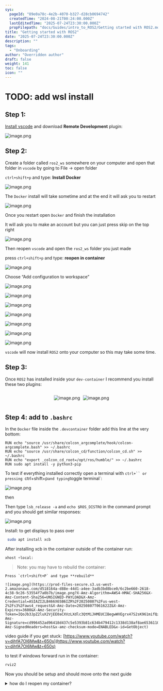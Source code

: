 ```yaml
---
sys:
  pageId: "89e0a78c-4e2b-4070-b327-d28cb0694742"
  createdTime: "2024-08-21T00:24:00.000Z"
  lastEditedTime: "2025-07-24T23:30:00.000Z"
  propFilepath: "docs/Guides/intro_to_ROS2/Getting started with ROS2.md"
title: "Getting started with ROS2"
date: "2025-07-24T23:30:00.000Z"
description: ""
tags:
  - "Onboarding"
author: "Overridden author"
draft: false
weight: 141
toc: false
icon: ""
---
```


# TODO: add wsl install

## Step 1:

[Install vscode](https://code.visualstudio.com/download) and download **Remote Development** plugin:

![image.png](https://prod-files-secure.s3.us-west-2.amazonaws.com/d518164a-d88e-44d1-a4ee-3adb3bd8bce0/efb52993-1881-4a40-b95e-6f020334f022/image.png?X-Amz-Algorithm=AWS4-HMAC-SHA256&X-Amz-Content-Sha256=UNSIGNED-PAYLOAD&X-Amz-Credential=ASIAZI2LB466TC4BG3QJ%2F20250807%2Fus-west-2%2Fs3%2Faws4_request&X-Amz-Date=20250807T061616Z&X-Amz-Expires=3600&X-Amz-Security-Token=IQoJb3JpZ2luX2VjEE0aCXVzLXdlc3QtMiJGMEQCIAYvO0yyivaS6TauhSXL0EFEExoVW1cE6VDapK1%2F5zd6AiAUwU7CGrunmRbkqdQRI6ar%2FnVkOC6aZIoH5BUfgCnvaCqIBAiG%2F%2F%2F%2F%2F%2F%2F%2F%2F%2F8BEAAaDDYzNzQyMzE4MzgwNSIMT4UTZlpavpkuMVN8KtwDux3%2FqA6q4Qx1MjmBWONfLF%2FFCuK7j3p9iUVI0Un15voXbW23iu2zFNE0JtaLXokpBCLYpdEcj8jqtR1fqjzB%2FsFF07C5hNDxaBEtIZ7DMwZ%2F%2BLm24mmL23a63o1qtoV7LeF1MS%2BBjHAjfBSQmbi0MJph7uqYuaAjLOECEaTj0xnkS2q9jUoyZE3sRIaA6j8pKrwnLT0sJfyFk6BSgCELBbjDjVeW%2BxHjk2Wz86S%2FXpcWNBEDbXBpnKUB2Styokfv%2BcLUUKxEsCqjBGQAY9dOfe6xag0ILuY2GOVSmk%2BmrU%2BNJi1cUKSoYUC0qS5uKIFfukcYs9Jj89yi5x1zlymh4yDKXGO8LfEePoLuXTV69fIrptQ1q3NrWVXeumy99EqAtYteL8J7KyWsdAWp7cKUlwlmfoyrPMQOUu3SttOQs5zRzOCcM6Jd%2FsCeYNFeNcija%2FqKp0EGksodEVyM8YoWN0944Ubjk0vMscl2P3BhiGqNmep1O6f8kn304tiRPFq46rGEBVVvTJLCdC9PUvjSM6tQoXMm%2F16zkaZv69pcyqrpzEBdt0glaVNr%2Bib3%2B10YGHUqKUAqsROLeqNdAShufNOvfOknVcL%2BtCssZXTdlB9kjX2FM5IrPwD6b%2FAw7ezQxAY6pgHxOBbrg0MQhsvuMeuQ3L7jHzFxSi3Lp%2BdI4IPXPYbzdVA2uUPGyeGxwf6p%2FVptDcdxeHphyvWXQN2SjSO8fVaOHwdALAp970l1WyvMHROpNOV5%2BpG6m553wi6tQUY%2B57N7nVFpN%2F4XAmI2jgKhwH902AxL1omSvZERDYbu2kn025DavJFdmU15wE4XmEh3kPjEzqFuhexkHjMrOM7l42ljlRofyjW%2B&X-Amz-Signature=59d4a37f704ad72b3ce6c8c2bb3c360b01043f3134e063ddc23ba605242cfc06&X-Amz-SignedHeaders=host&x-amz-checksum-mode=ENABLED&x-id=GetObject)

## Step 2:

Create a folder called `ros2_ws` somewhere on your computer and open that folder in `vscode` by going to File → open folder 

`ctrl+shift+p` and type: **Install Docker**

![image.png](https://prod-files-secure.s3.us-west-2.amazonaws.com/d518164a-d88e-44d1-a4ee-3adb3bd8bce0/2269dc0e-1cd5-47ff-bceb-c04ad9b2eab0/image.png?X-Amz-Algorithm=AWS4-HMAC-SHA256&X-Amz-Content-Sha256=UNSIGNED-PAYLOAD&X-Amz-Credential=ASIAZI2LB466TC4BG3QJ%2F20250807%2Fus-west-2%2Fs3%2Faws4_request&X-Amz-Date=20250807T061616Z&X-Amz-Expires=3600&X-Amz-Security-Token=IQoJb3JpZ2luX2VjEE0aCXVzLXdlc3QtMiJGMEQCIAYvO0yyivaS6TauhSXL0EFEExoVW1cE6VDapK1%2F5zd6AiAUwU7CGrunmRbkqdQRI6ar%2FnVkOC6aZIoH5BUfgCnvaCqIBAiG%2F%2F%2F%2F%2F%2F%2F%2F%2F%2F8BEAAaDDYzNzQyMzE4MzgwNSIMT4UTZlpavpkuMVN8KtwDux3%2FqA6q4Qx1MjmBWONfLF%2FFCuK7j3p9iUVI0Un15voXbW23iu2zFNE0JtaLXokpBCLYpdEcj8jqtR1fqjzB%2FsFF07C5hNDxaBEtIZ7DMwZ%2F%2BLm24mmL23a63o1qtoV7LeF1MS%2BBjHAjfBSQmbi0MJph7uqYuaAjLOECEaTj0xnkS2q9jUoyZE3sRIaA6j8pKrwnLT0sJfyFk6BSgCELBbjDjVeW%2BxHjk2Wz86S%2FXpcWNBEDbXBpnKUB2Styokfv%2BcLUUKxEsCqjBGQAY9dOfe6xag0ILuY2GOVSmk%2BmrU%2BNJi1cUKSoYUC0qS5uKIFfukcYs9Jj89yi5x1zlymh4yDKXGO8LfEePoLuXTV69fIrptQ1q3NrWVXeumy99EqAtYteL8J7KyWsdAWp7cKUlwlmfoyrPMQOUu3SttOQs5zRzOCcM6Jd%2FsCeYNFeNcija%2FqKp0EGksodEVyM8YoWN0944Ubjk0vMscl2P3BhiGqNmep1O6f8kn304tiRPFq46rGEBVVvTJLCdC9PUvjSM6tQoXMm%2F16zkaZv69pcyqrpzEBdt0glaVNr%2Bib3%2B10YGHUqKUAqsROLeqNdAShufNOvfOknVcL%2BtCssZXTdlB9kjX2FM5IrPwD6b%2FAw7ezQxAY6pgHxOBbrg0MQhsvuMeuQ3L7jHzFxSi3Lp%2BdI4IPXPYbzdVA2uUPGyeGxwf6p%2FVptDcdxeHphyvWXQN2SjSO8fVaOHwdALAp970l1WyvMHROpNOV5%2BpG6m553wi6tQUY%2B57N7nVFpN%2F4XAmI2jgKhwH902AxL1omSvZERDYbu2kn025DavJFdmU15wE4XmEh3kPjEzqFuhexkHjMrOM7l42ljlRofyjW%2B&X-Amz-Signature=62a4c905bd00b5cf5c4b69eb4565b41427231188825c7637dc372a88e07e9f42&X-Amz-SignedHeaders=host&x-amz-checksum-mode=ENABLED&x-id=GetObject)

The `Docker` install will take sometime and at the end it will ask you to restart

![image.png](https://prod-files-secure.s3.us-west-2.amazonaws.com/d518164a-d88e-44d1-a4ee-3adb3bd8bce0/ed233f78-be33-4b1f-b89c-9c346c0e961e/image.png?X-Amz-Algorithm=AWS4-HMAC-SHA256&X-Amz-Content-Sha256=UNSIGNED-PAYLOAD&X-Amz-Credential=ASIAZI2LB466TC4BG3QJ%2F20250807%2Fus-west-2%2Fs3%2Faws4_request&X-Amz-Date=20250807T061616Z&X-Amz-Expires=3600&X-Amz-Security-Token=IQoJb3JpZ2luX2VjEE0aCXVzLXdlc3QtMiJGMEQCIAYvO0yyivaS6TauhSXL0EFEExoVW1cE6VDapK1%2F5zd6AiAUwU7CGrunmRbkqdQRI6ar%2FnVkOC6aZIoH5BUfgCnvaCqIBAiG%2F%2F%2F%2F%2F%2F%2F%2F%2F%2F8BEAAaDDYzNzQyMzE4MzgwNSIMT4UTZlpavpkuMVN8KtwDux3%2FqA6q4Qx1MjmBWONfLF%2FFCuK7j3p9iUVI0Un15voXbW23iu2zFNE0JtaLXokpBCLYpdEcj8jqtR1fqjzB%2FsFF07C5hNDxaBEtIZ7DMwZ%2F%2BLm24mmL23a63o1qtoV7LeF1MS%2BBjHAjfBSQmbi0MJph7uqYuaAjLOECEaTj0xnkS2q9jUoyZE3sRIaA6j8pKrwnLT0sJfyFk6BSgCELBbjDjVeW%2BxHjk2Wz86S%2FXpcWNBEDbXBpnKUB2Styokfv%2BcLUUKxEsCqjBGQAY9dOfe6xag0ILuY2GOVSmk%2BmrU%2BNJi1cUKSoYUC0qS5uKIFfukcYs9Jj89yi5x1zlymh4yDKXGO8LfEePoLuXTV69fIrptQ1q3NrWVXeumy99EqAtYteL8J7KyWsdAWp7cKUlwlmfoyrPMQOUu3SttOQs5zRzOCcM6Jd%2FsCeYNFeNcija%2FqKp0EGksodEVyM8YoWN0944Ubjk0vMscl2P3BhiGqNmep1O6f8kn304tiRPFq46rGEBVVvTJLCdC9PUvjSM6tQoXMm%2F16zkaZv69pcyqrpzEBdt0glaVNr%2Bib3%2B10YGHUqKUAqsROLeqNdAShufNOvfOknVcL%2BtCssZXTdlB9kjX2FM5IrPwD6b%2FAw7ezQxAY6pgHxOBbrg0MQhsvuMeuQ3L7jHzFxSi3Lp%2BdI4IPXPYbzdVA2uUPGyeGxwf6p%2FVptDcdxeHphyvWXQN2SjSO8fVaOHwdALAp970l1WyvMHROpNOV5%2BpG6m553wi6tQUY%2B57N7nVFpN%2F4XAmI2jgKhwH902AxL1omSvZERDYbu2kn025DavJFdmU15wE4XmEh3kPjEzqFuhexkHjMrOM7l42ljlRofyjW%2B&X-Amz-Signature=7598445ba7471fc68746f3177d210815e47db0b7ee0257189ba4ca137dbe792e&X-Amz-SignedHeaders=host&x-amz-checksum-mode=ENABLED&x-id=GetObject)

Once you restart open `Docker` and finish the installation

It will ask you to make an account but you can just press skip on the top right

![image.png](https://prod-files-secure.s3.us-west-2.amazonaws.com/d518164a-d88e-44d1-a4ee-3adb3bd8bce0/21010ad9-1659-4fd9-9f59-9932a09b2a3d/image.png?X-Amz-Algorithm=AWS4-HMAC-SHA256&X-Amz-Content-Sha256=UNSIGNED-PAYLOAD&X-Amz-Credential=ASIAZI2LB466TC4BG3QJ%2F20250807%2Fus-west-2%2Fs3%2Faws4_request&X-Amz-Date=20250807T061616Z&X-Amz-Expires=3600&X-Amz-Security-Token=IQoJb3JpZ2luX2VjEE0aCXVzLXdlc3QtMiJGMEQCIAYvO0yyivaS6TauhSXL0EFEExoVW1cE6VDapK1%2F5zd6AiAUwU7CGrunmRbkqdQRI6ar%2FnVkOC6aZIoH5BUfgCnvaCqIBAiG%2F%2F%2F%2F%2F%2F%2F%2F%2F%2F8BEAAaDDYzNzQyMzE4MzgwNSIMT4UTZlpavpkuMVN8KtwDux3%2FqA6q4Qx1MjmBWONfLF%2FFCuK7j3p9iUVI0Un15voXbW23iu2zFNE0JtaLXokpBCLYpdEcj8jqtR1fqjzB%2FsFF07C5hNDxaBEtIZ7DMwZ%2F%2BLm24mmL23a63o1qtoV7LeF1MS%2BBjHAjfBSQmbi0MJph7uqYuaAjLOECEaTj0xnkS2q9jUoyZE3sRIaA6j8pKrwnLT0sJfyFk6BSgCELBbjDjVeW%2BxHjk2Wz86S%2FXpcWNBEDbXBpnKUB2Styokfv%2BcLUUKxEsCqjBGQAY9dOfe6xag0ILuY2GOVSmk%2BmrU%2BNJi1cUKSoYUC0qS5uKIFfukcYs9Jj89yi5x1zlymh4yDKXGO8LfEePoLuXTV69fIrptQ1q3NrWVXeumy99EqAtYteL8J7KyWsdAWp7cKUlwlmfoyrPMQOUu3SttOQs5zRzOCcM6Jd%2FsCeYNFeNcija%2FqKp0EGksodEVyM8YoWN0944Ubjk0vMscl2P3BhiGqNmep1O6f8kn304tiRPFq46rGEBVVvTJLCdC9PUvjSM6tQoXMm%2F16zkaZv69pcyqrpzEBdt0glaVNr%2Bib3%2B10YGHUqKUAqsROLeqNdAShufNOvfOknVcL%2BtCssZXTdlB9kjX2FM5IrPwD6b%2FAw7ezQxAY6pgHxOBbrg0MQhsvuMeuQ3L7jHzFxSi3Lp%2BdI4IPXPYbzdVA2uUPGyeGxwf6p%2FVptDcdxeHphyvWXQN2SjSO8fVaOHwdALAp970l1WyvMHROpNOV5%2BpG6m553wi6tQUY%2B57N7nVFpN%2F4XAmI2jgKhwH902AxL1omSvZERDYbu2kn025DavJFdmU15wE4XmEh3kPjEzqFuhexkHjMrOM7l42ljlRofyjW%2B&X-Amz-Signature=e82c92c0c9936c01bc5d1960c859c1256fc2ae9a62e39ce7964924b9701809b2&X-Amz-SignedHeaders=host&x-amz-checksum-mode=ENABLED&x-id=GetObject)

Then reopen `vscode` and open the `ros2_ws` folder you just made

press `ctrl+shift+p` and type: **reopen in container**

![image.png](https://prod-files-secure.s3.us-west-2.amazonaws.com/d518164a-d88e-44d1-a4ee-3adb3bd8bce0/4e93b8c2-41ad-488c-8095-c74205196118/image.png?X-Amz-Algorithm=AWS4-HMAC-SHA256&X-Amz-Content-Sha256=UNSIGNED-PAYLOAD&X-Amz-Credential=ASIAZI2LB466TC4BG3QJ%2F20250807%2Fus-west-2%2Fs3%2Faws4_request&X-Amz-Date=20250807T061616Z&X-Amz-Expires=3600&X-Amz-Security-Token=IQoJb3JpZ2luX2VjEE0aCXVzLXdlc3QtMiJGMEQCIAYvO0yyivaS6TauhSXL0EFEExoVW1cE6VDapK1%2F5zd6AiAUwU7CGrunmRbkqdQRI6ar%2FnVkOC6aZIoH5BUfgCnvaCqIBAiG%2F%2F%2F%2F%2F%2F%2F%2F%2F%2F8BEAAaDDYzNzQyMzE4MzgwNSIMT4UTZlpavpkuMVN8KtwDux3%2FqA6q4Qx1MjmBWONfLF%2FFCuK7j3p9iUVI0Un15voXbW23iu2zFNE0JtaLXokpBCLYpdEcj8jqtR1fqjzB%2FsFF07C5hNDxaBEtIZ7DMwZ%2F%2BLm24mmL23a63o1qtoV7LeF1MS%2BBjHAjfBSQmbi0MJph7uqYuaAjLOECEaTj0xnkS2q9jUoyZE3sRIaA6j8pKrwnLT0sJfyFk6BSgCELBbjDjVeW%2BxHjk2Wz86S%2FXpcWNBEDbXBpnKUB2Styokfv%2BcLUUKxEsCqjBGQAY9dOfe6xag0ILuY2GOVSmk%2BmrU%2BNJi1cUKSoYUC0qS5uKIFfukcYs9Jj89yi5x1zlymh4yDKXGO8LfEePoLuXTV69fIrptQ1q3NrWVXeumy99EqAtYteL8J7KyWsdAWp7cKUlwlmfoyrPMQOUu3SttOQs5zRzOCcM6Jd%2FsCeYNFeNcija%2FqKp0EGksodEVyM8YoWN0944Ubjk0vMscl2P3BhiGqNmep1O6f8kn304tiRPFq46rGEBVVvTJLCdC9PUvjSM6tQoXMm%2F16zkaZv69pcyqrpzEBdt0glaVNr%2Bib3%2B10YGHUqKUAqsROLeqNdAShufNOvfOknVcL%2BtCssZXTdlB9kjX2FM5IrPwD6b%2FAw7ezQxAY6pgHxOBbrg0MQhsvuMeuQ3L7jHzFxSi3Lp%2BdI4IPXPYbzdVA2uUPGyeGxwf6p%2FVptDcdxeHphyvWXQN2SjSO8fVaOHwdALAp970l1WyvMHROpNOV5%2BpG6m553wi6tQUY%2B57N7nVFpN%2F4XAmI2jgKhwH902AxL1omSvZERDYbu2kn025DavJFdmU15wE4XmEh3kPjEzqFuhexkHjMrOM7l42ljlRofyjW%2B&X-Amz-Signature=9f694d331703a42c35bfc1a3f93891d1fe0c5dccfd2c9164f434b8a2b13539ee&X-Amz-SignedHeaders=host&x-amz-checksum-mode=ENABLED&x-id=GetObject)

Choose “Add configuration to workspace”

![image.png](https://prod-files-secure.s3.us-west-2.amazonaws.com/d518164a-d88e-44d1-a4ee-3adb3bd8bce0/9560b282-5060-4989-ba37-97e7b2c22476/image.png?X-Amz-Algorithm=AWS4-HMAC-SHA256&X-Amz-Content-Sha256=UNSIGNED-PAYLOAD&X-Amz-Credential=ASIAZI2LB466TC4BG3QJ%2F20250807%2Fus-west-2%2Fs3%2Faws4_request&X-Amz-Date=20250807T061616Z&X-Amz-Expires=3600&X-Amz-Security-Token=IQoJb3JpZ2luX2VjEE0aCXVzLXdlc3QtMiJGMEQCIAYvO0yyivaS6TauhSXL0EFEExoVW1cE6VDapK1%2F5zd6AiAUwU7CGrunmRbkqdQRI6ar%2FnVkOC6aZIoH5BUfgCnvaCqIBAiG%2F%2F%2F%2F%2F%2F%2F%2F%2F%2F8BEAAaDDYzNzQyMzE4MzgwNSIMT4UTZlpavpkuMVN8KtwDux3%2FqA6q4Qx1MjmBWONfLF%2FFCuK7j3p9iUVI0Un15voXbW23iu2zFNE0JtaLXokpBCLYpdEcj8jqtR1fqjzB%2FsFF07C5hNDxaBEtIZ7DMwZ%2F%2BLm24mmL23a63o1qtoV7LeF1MS%2BBjHAjfBSQmbi0MJph7uqYuaAjLOECEaTj0xnkS2q9jUoyZE3sRIaA6j8pKrwnLT0sJfyFk6BSgCELBbjDjVeW%2BxHjk2Wz86S%2FXpcWNBEDbXBpnKUB2Styokfv%2BcLUUKxEsCqjBGQAY9dOfe6xag0ILuY2GOVSmk%2BmrU%2BNJi1cUKSoYUC0qS5uKIFfukcYs9Jj89yi5x1zlymh4yDKXGO8LfEePoLuXTV69fIrptQ1q3NrWVXeumy99EqAtYteL8J7KyWsdAWp7cKUlwlmfoyrPMQOUu3SttOQs5zRzOCcM6Jd%2FsCeYNFeNcija%2FqKp0EGksodEVyM8YoWN0944Ubjk0vMscl2P3BhiGqNmep1O6f8kn304tiRPFq46rGEBVVvTJLCdC9PUvjSM6tQoXMm%2F16zkaZv69pcyqrpzEBdt0glaVNr%2Bib3%2B10YGHUqKUAqsROLeqNdAShufNOvfOknVcL%2BtCssZXTdlB9kjX2FM5IrPwD6b%2FAw7ezQxAY6pgHxOBbrg0MQhsvuMeuQ3L7jHzFxSi3Lp%2BdI4IPXPYbzdVA2uUPGyeGxwf6p%2FVptDcdxeHphyvWXQN2SjSO8fVaOHwdALAp970l1WyvMHROpNOV5%2BpG6m553wi6tQUY%2B57N7nVFpN%2F4XAmI2jgKhwH902AxL1omSvZERDYbu2kn025DavJFdmU15wE4XmEh3kPjEzqFuhexkHjMrOM7l42ljlRofyjW%2B&X-Amz-Signature=00756e71d40b62b2bd5ee57ff6787407acc5e348450bf9cf697e2e581572e361&X-Amz-SignedHeaders=host&x-amz-checksum-mode=ENABLED&x-id=GetObject)

![image.png](https://prod-files-secure.s3.us-west-2.amazonaws.com/d518164a-d88e-44d1-a4ee-3adb3bd8bce0/2ee63f81-886b-48e8-a553-dc6e5eac99e4/image.png?X-Amz-Algorithm=AWS4-HMAC-SHA256&X-Amz-Content-Sha256=UNSIGNED-PAYLOAD&X-Amz-Credential=ASIAZI2LB466TC4BG3QJ%2F20250807%2Fus-west-2%2Fs3%2Faws4_request&X-Amz-Date=20250807T061616Z&X-Amz-Expires=3600&X-Amz-Security-Token=IQoJb3JpZ2luX2VjEE0aCXVzLXdlc3QtMiJGMEQCIAYvO0yyivaS6TauhSXL0EFEExoVW1cE6VDapK1%2F5zd6AiAUwU7CGrunmRbkqdQRI6ar%2FnVkOC6aZIoH5BUfgCnvaCqIBAiG%2F%2F%2F%2F%2F%2F%2F%2F%2F%2F8BEAAaDDYzNzQyMzE4MzgwNSIMT4UTZlpavpkuMVN8KtwDux3%2FqA6q4Qx1MjmBWONfLF%2FFCuK7j3p9iUVI0Un15voXbW23iu2zFNE0JtaLXokpBCLYpdEcj8jqtR1fqjzB%2FsFF07C5hNDxaBEtIZ7DMwZ%2F%2BLm24mmL23a63o1qtoV7LeF1MS%2BBjHAjfBSQmbi0MJph7uqYuaAjLOECEaTj0xnkS2q9jUoyZE3sRIaA6j8pKrwnLT0sJfyFk6BSgCELBbjDjVeW%2BxHjk2Wz86S%2FXpcWNBEDbXBpnKUB2Styokfv%2BcLUUKxEsCqjBGQAY9dOfe6xag0ILuY2GOVSmk%2BmrU%2BNJi1cUKSoYUC0qS5uKIFfukcYs9Jj89yi5x1zlymh4yDKXGO8LfEePoLuXTV69fIrptQ1q3NrWVXeumy99EqAtYteL8J7KyWsdAWp7cKUlwlmfoyrPMQOUu3SttOQs5zRzOCcM6Jd%2FsCeYNFeNcija%2FqKp0EGksodEVyM8YoWN0944Ubjk0vMscl2P3BhiGqNmep1O6f8kn304tiRPFq46rGEBVVvTJLCdC9PUvjSM6tQoXMm%2F16zkaZv69pcyqrpzEBdt0glaVNr%2Bib3%2B10YGHUqKUAqsROLeqNdAShufNOvfOknVcL%2BtCssZXTdlB9kjX2FM5IrPwD6b%2FAw7ezQxAY6pgHxOBbrg0MQhsvuMeuQ3L7jHzFxSi3Lp%2BdI4IPXPYbzdVA2uUPGyeGxwf6p%2FVptDcdxeHphyvWXQN2SjSO8fVaOHwdALAp970l1WyvMHROpNOV5%2BpG6m553wi6tQUY%2B57N7nVFpN%2F4XAmI2jgKhwH902AxL1omSvZERDYbu2kn025DavJFdmU15wE4XmEh3kPjEzqFuhexkHjMrOM7l42ljlRofyjW%2B&X-Amz-Signature=ca592a9e2bd00b2642afeca297a94c80a3948ba521f19a7e079224b75c70f275&X-Amz-SignedHeaders=host&x-amz-checksum-mode=ENABLED&x-id=GetObject)

![image.png](https://prod-files-secure.s3.us-west-2.amazonaws.com/d518164a-d88e-44d1-a4ee-3adb3bd8bce0/e0fd626c-c8b6-4b2c-95d1-fa4c26514504/image.png?X-Amz-Algorithm=AWS4-HMAC-SHA256&X-Amz-Content-Sha256=UNSIGNED-PAYLOAD&X-Amz-Credential=ASIAZI2LB466TC4BG3QJ%2F20250807%2Fus-west-2%2Fs3%2Faws4_request&X-Amz-Date=20250807T061616Z&X-Amz-Expires=3600&X-Amz-Security-Token=IQoJb3JpZ2luX2VjEE0aCXVzLXdlc3QtMiJGMEQCIAYvO0yyivaS6TauhSXL0EFEExoVW1cE6VDapK1%2F5zd6AiAUwU7CGrunmRbkqdQRI6ar%2FnVkOC6aZIoH5BUfgCnvaCqIBAiG%2F%2F%2F%2F%2F%2F%2F%2F%2F%2F8BEAAaDDYzNzQyMzE4MzgwNSIMT4UTZlpavpkuMVN8KtwDux3%2FqA6q4Qx1MjmBWONfLF%2FFCuK7j3p9iUVI0Un15voXbW23iu2zFNE0JtaLXokpBCLYpdEcj8jqtR1fqjzB%2FsFF07C5hNDxaBEtIZ7DMwZ%2F%2BLm24mmL23a63o1qtoV7LeF1MS%2BBjHAjfBSQmbi0MJph7uqYuaAjLOECEaTj0xnkS2q9jUoyZE3sRIaA6j8pKrwnLT0sJfyFk6BSgCELBbjDjVeW%2BxHjk2Wz86S%2FXpcWNBEDbXBpnKUB2Styokfv%2BcLUUKxEsCqjBGQAY9dOfe6xag0ILuY2GOVSmk%2BmrU%2BNJi1cUKSoYUC0qS5uKIFfukcYs9Jj89yi5x1zlymh4yDKXGO8LfEePoLuXTV69fIrptQ1q3NrWVXeumy99EqAtYteL8J7KyWsdAWp7cKUlwlmfoyrPMQOUu3SttOQs5zRzOCcM6Jd%2FsCeYNFeNcija%2FqKp0EGksodEVyM8YoWN0944Ubjk0vMscl2P3BhiGqNmep1O6f8kn304tiRPFq46rGEBVVvTJLCdC9PUvjSM6tQoXMm%2F16zkaZv69pcyqrpzEBdt0glaVNr%2Bib3%2B10YGHUqKUAqsROLeqNdAShufNOvfOknVcL%2BtCssZXTdlB9kjX2FM5IrPwD6b%2FAw7ezQxAY6pgHxOBbrg0MQhsvuMeuQ3L7jHzFxSi3Lp%2BdI4IPXPYbzdVA2uUPGyeGxwf6p%2FVptDcdxeHphyvWXQN2SjSO8fVaOHwdALAp970l1WyvMHROpNOV5%2BpG6m553wi6tQUY%2B57N7nVFpN%2F4XAmI2jgKhwH902AxL1omSvZERDYbu2kn025DavJFdmU15wE4XmEh3kPjEzqFuhexkHjMrOM7l42ljlRofyjW%2B&X-Amz-Signature=92dc1077ef387b3316ea8095b5ef5c975ea7e01342b5fbb818cb5396043890f0&X-Amz-SignedHeaders=host&x-amz-checksum-mode=ENABLED&x-id=GetObject)

![image.png](https://prod-files-secure.s3.us-west-2.amazonaws.com/d518164a-d88e-44d1-a4ee-3adb3bd8bce0/a2e13f50-d2ab-4719-a4c2-7ced634bfc9d/image.png?X-Amz-Algorithm=AWS4-HMAC-SHA256&X-Amz-Content-Sha256=UNSIGNED-PAYLOAD&X-Amz-Credential=ASIAZI2LB466TC4BG3QJ%2F20250807%2Fus-west-2%2Fs3%2Faws4_request&X-Amz-Date=20250807T061616Z&X-Amz-Expires=3600&X-Amz-Security-Token=IQoJb3JpZ2luX2VjEE0aCXVzLXdlc3QtMiJGMEQCIAYvO0yyivaS6TauhSXL0EFEExoVW1cE6VDapK1%2F5zd6AiAUwU7CGrunmRbkqdQRI6ar%2FnVkOC6aZIoH5BUfgCnvaCqIBAiG%2F%2F%2F%2F%2F%2F%2F%2F%2F%2F8BEAAaDDYzNzQyMzE4MzgwNSIMT4UTZlpavpkuMVN8KtwDux3%2FqA6q4Qx1MjmBWONfLF%2FFCuK7j3p9iUVI0Un15voXbW23iu2zFNE0JtaLXokpBCLYpdEcj8jqtR1fqjzB%2FsFF07C5hNDxaBEtIZ7DMwZ%2F%2BLm24mmL23a63o1qtoV7LeF1MS%2BBjHAjfBSQmbi0MJph7uqYuaAjLOECEaTj0xnkS2q9jUoyZE3sRIaA6j8pKrwnLT0sJfyFk6BSgCELBbjDjVeW%2BxHjk2Wz86S%2FXpcWNBEDbXBpnKUB2Styokfv%2BcLUUKxEsCqjBGQAY9dOfe6xag0ILuY2GOVSmk%2BmrU%2BNJi1cUKSoYUC0qS5uKIFfukcYs9Jj89yi5x1zlymh4yDKXGO8LfEePoLuXTV69fIrptQ1q3NrWVXeumy99EqAtYteL8J7KyWsdAWp7cKUlwlmfoyrPMQOUu3SttOQs5zRzOCcM6Jd%2FsCeYNFeNcija%2FqKp0EGksodEVyM8YoWN0944Ubjk0vMscl2P3BhiGqNmep1O6f8kn304tiRPFq46rGEBVVvTJLCdC9PUvjSM6tQoXMm%2F16zkaZv69pcyqrpzEBdt0glaVNr%2Bib3%2B10YGHUqKUAqsROLeqNdAShufNOvfOknVcL%2BtCssZXTdlB9kjX2FM5IrPwD6b%2FAw7ezQxAY6pgHxOBbrg0MQhsvuMeuQ3L7jHzFxSi3Lp%2BdI4IPXPYbzdVA2uUPGyeGxwf6p%2FVptDcdxeHphyvWXQN2SjSO8fVaOHwdALAp970l1WyvMHROpNOV5%2BpG6m553wi6tQUY%2B57N7nVFpN%2F4XAmI2jgKhwH902AxL1omSvZERDYbu2kn025DavJFdmU15wE4XmEh3kPjEzqFuhexkHjMrOM7l42ljlRofyjW%2B&X-Amz-Signature=54240440bcd0125b0a76239be6fb8da03cc4a7a49d5a2919c10839ebd1effc3d&X-Amz-SignedHeaders=host&x-amz-checksum-mode=ENABLED&x-id=GetObject)

![image.png](https://prod-files-secure.s3.us-west-2.amazonaws.com/d518164a-d88e-44d1-a4ee-3adb3bd8bce0/6cc478ad-aaba-4bf7-9fcc-403277ab896c/image.png?X-Amz-Algorithm=AWS4-HMAC-SHA256&X-Amz-Content-Sha256=UNSIGNED-PAYLOAD&X-Amz-Credential=ASIAZI2LB466TC4BG3QJ%2F20250807%2Fus-west-2%2Fs3%2Faws4_request&X-Amz-Date=20250807T061616Z&X-Amz-Expires=3600&X-Amz-Security-Token=IQoJb3JpZ2luX2VjEE0aCXVzLXdlc3QtMiJGMEQCIAYvO0yyivaS6TauhSXL0EFEExoVW1cE6VDapK1%2F5zd6AiAUwU7CGrunmRbkqdQRI6ar%2FnVkOC6aZIoH5BUfgCnvaCqIBAiG%2F%2F%2F%2F%2F%2F%2F%2F%2F%2F8BEAAaDDYzNzQyMzE4MzgwNSIMT4UTZlpavpkuMVN8KtwDux3%2FqA6q4Qx1MjmBWONfLF%2FFCuK7j3p9iUVI0Un15voXbW23iu2zFNE0JtaLXokpBCLYpdEcj8jqtR1fqjzB%2FsFF07C5hNDxaBEtIZ7DMwZ%2F%2BLm24mmL23a63o1qtoV7LeF1MS%2BBjHAjfBSQmbi0MJph7uqYuaAjLOECEaTj0xnkS2q9jUoyZE3sRIaA6j8pKrwnLT0sJfyFk6BSgCELBbjDjVeW%2BxHjk2Wz86S%2FXpcWNBEDbXBpnKUB2Styokfv%2BcLUUKxEsCqjBGQAY9dOfe6xag0ILuY2GOVSmk%2BmrU%2BNJi1cUKSoYUC0qS5uKIFfukcYs9Jj89yi5x1zlymh4yDKXGO8LfEePoLuXTV69fIrptQ1q3NrWVXeumy99EqAtYteL8J7KyWsdAWp7cKUlwlmfoyrPMQOUu3SttOQs5zRzOCcM6Jd%2FsCeYNFeNcija%2FqKp0EGksodEVyM8YoWN0944Ubjk0vMscl2P3BhiGqNmep1O6f8kn304tiRPFq46rGEBVVvTJLCdC9PUvjSM6tQoXMm%2F16zkaZv69pcyqrpzEBdt0glaVNr%2Bib3%2B10YGHUqKUAqsROLeqNdAShufNOvfOknVcL%2BtCssZXTdlB9kjX2FM5IrPwD6b%2FAw7ezQxAY6pgHxOBbrg0MQhsvuMeuQ3L7jHzFxSi3Lp%2BdI4IPXPYbzdVA2uUPGyeGxwf6p%2FVptDcdxeHphyvWXQN2SjSO8fVaOHwdALAp970l1WyvMHROpNOV5%2BpG6m553wi6tQUY%2B57N7nVFpN%2F4XAmI2jgKhwH902AxL1omSvZERDYbu2kn025DavJFdmU15wE4XmEh3kPjEzqFuhexkHjMrOM7l42ljlRofyjW%2B&X-Amz-Signature=a906f2cbdff4f7ee908a45c6b5a281f16e907b606d9e534f6d1522d216e17b31&X-Amz-SignedHeaders=host&x-amz-checksum-mode=ENABLED&x-id=GetObject)

![image.png](https://prod-files-secure.s3.us-west-2.amazonaws.com/d518164a-d88e-44d1-a4ee-3adb3bd8bce0/53255b28-f75e-430f-b9e3-c0ac8577e42b/image.png?X-Amz-Algorithm=AWS4-HMAC-SHA256&X-Amz-Content-Sha256=UNSIGNED-PAYLOAD&X-Amz-Credential=ASIAZI2LB466TC4BG3QJ%2F20250807%2Fus-west-2%2Fs3%2Faws4_request&X-Amz-Date=20250807T061616Z&X-Amz-Expires=3600&X-Amz-Security-Token=IQoJb3JpZ2luX2VjEE0aCXVzLXdlc3QtMiJGMEQCIAYvO0yyivaS6TauhSXL0EFEExoVW1cE6VDapK1%2F5zd6AiAUwU7CGrunmRbkqdQRI6ar%2FnVkOC6aZIoH5BUfgCnvaCqIBAiG%2F%2F%2F%2F%2F%2F%2F%2F%2F%2F8BEAAaDDYzNzQyMzE4MzgwNSIMT4UTZlpavpkuMVN8KtwDux3%2FqA6q4Qx1MjmBWONfLF%2FFCuK7j3p9iUVI0Un15voXbW23iu2zFNE0JtaLXokpBCLYpdEcj8jqtR1fqjzB%2FsFF07C5hNDxaBEtIZ7DMwZ%2F%2BLm24mmL23a63o1qtoV7LeF1MS%2BBjHAjfBSQmbi0MJph7uqYuaAjLOECEaTj0xnkS2q9jUoyZE3sRIaA6j8pKrwnLT0sJfyFk6BSgCELBbjDjVeW%2BxHjk2Wz86S%2FXpcWNBEDbXBpnKUB2Styokfv%2BcLUUKxEsCqjBGQAY9dOfe6xag0ILuY2GOVSmk%2BmrU%2BNJi1cUKSoYUC0qS5uKIFfukcYs9Jj89yi5x1zlymh4yDKXGO8LfEePoLuXTV69fIrptQ1q3NrWVXeumy99EqAtYteL8J7KyWsdAWp7cKUlwlmfoyrPMQOUu3SttOQs5zRzOCcM6Jd%2FsCeYNFeNcija%2FqKp0EGksodEVyM8YoWN0944Ubjk0vMscl2P3BhiGqNmep1O6f8kn304tiRPFq46rGEBVVvTJLCdC9PUvjSM6tQoXMm%2F16zkaZv69pcyqrpzEBdt0glaVNr%2Bib3%2B10YGHUqKUAqsROLeqNdAShufNOvfOknVcL%2BtCssZXTdlB9kjX2FM5IrPwD6b%2FAw7ezQxAY6pgHxOBbrg0MQhsvuMeuQ3L7jHzFxSi3Lp%2BdI4IPXPYbzdVA2uUPGyeGxwf6p%2FVptDcdxeHphyvWXQN2SjSO8fVaOHwdALAp970l1WyvMHROpNOV5%2BpG6m553wi6tQUY%2B57N7nVFpN%2F4XAmI2jgKhwH902AxL1omSvZERDYbu2kn025DavJFdmU15wE4XmEh3kPjEzqFuhexkHjMrOM7l42ljlRofyjW%2B&X-Amz-Signature=c750b53e0af506fbf05b34964ce9711ce73e140b0fcf8f43f2dc60350cd08d6b&X-Amz-SignedHeaders=host&x-amz-checksum-mode=ENABLED&x-id=GetObject)

![image.png](https://prod-files-secure.s3.us-west-2.amazonaws.com/d518164a-d88e-44d1-a4ee-3adb3bd8bce0/7c562767-5af9-4ffb-97d1-327bcdf4ee00/image.png?X-Amz-Algorithm=AWS4-HMAC-SHA256&X-Amz-Content-Sha256=UNSIGNED-PAYLOAD&X-Amz-Credential=ASIAZI2LB466TC4BG3QJ%2F20250807%2Fus-west-2%2Fs3%2Faws4_request&X-Amz-Date=20250807T061616Z&X-Amz-Expires=3600&X-Amz-Security-Token=IQoJb3JpZ2luX2VjEE0aCXVzLXdlc3QtMiJGMEQCIAYvO0yyivaS6TauhSXL0EFEExoVW1cE6VDapK1%2F5zd6AiAUwU7CGrunmRbkqdQRI6ar%2FnVkOC6aZIoH5BUfgCnvaCqIBAiG%2F%2F%2F%2F%2F%2F%2F%2F%2F%2F8BEAAaDDYzNzQyMzE4MzgwNSIMT4UTZlpavpkuMVN8KtwDux3%2FqA6q4Qx1MjmBWONfLF%2FFCuK7j3p9iUVI0Un15voXbW23iu2zFNE0JtaLXokpBCLYpdEcj8jqtR1fqjzB%2FsFF07C5hNDxaBEtIZ7DMwZ%2F%2BLm24mmL23a63o1qtoV7LeF1MS%2BBjHAjfBSQmbi0MJph7uqYuaAjLOECEaTj0xnkS2q9jUoyZE3sRIaA6j8pKrwnLT0sJfyFk6BSgCELBbjDjVeW%2BxHjk2Wz86S%2FXpcWNBEDbXBpnKUB2Styokfv%2BcLUUKxEsCqjBGQAY9dOfe6xag0ILuY2GOVSmk%2BmrU%2BNJi1cUKSoYUC0qS5uKIFfukcYs9Jj89yi5x1zlymh4yDKXGO8LfEePoLuXTV69fIrptQ1q3NrWVXeumy99EqAtYteL8J7KyWsdAWp7cKUlwlmfoyrPMQOUu3SttOQs5zRzOCcM6Jd%2FsCeYNFeNcija%2FqKp0EGksodEVyM8YoWN0944Ubjk0vMscl2P3BhiGqNmep1O6f8kn304tiRPFq46rGEBVVvTJLCdC9PUvjSM6tQoXMm%2F16zkaZv69pcyqrpzEBdt0glaVNr%2Bib3%2B10YGHUqKUAqsROLeqNdAShufNOvfOknVcL%2BtCssZXTdlB9kjX2FM5IrPwD6b%2FAw7ezQxAY6pgHxOBbrg0MQhsvuMeuQ3L7jHzFxSi3Lp%2BdI4IPXPYbzdVA2uUPGyeGxwf6p%2FVptDcdxeHphyvWXQN2SjSO8fVaOHwdALAp970l1WyvMHROpNOV5%2BpG6m553wi6tQUY%2B57N7nVFpN%2F4XAmI2jgKhwH902AxL1omSvZERDYbu2kn025DavJFdmU15wE4XmEh3kPjEzqFuhexkHjMrOM7l42ljlRofyjW%2B&X-Amz-Signature=5ee8229a43dd1a1d1c2bb69055dbaf862ee97a9f9c759d9f392d1efad6363c61&X-Amz-SignedHeaders=host&x-amz-checksum-mode=ENABLED&x-id=GetObject)

`vscode` will now install `ROS2` onto your computer so this may take some time.

## Step 3:

Once `ROS2` has installed inside your `dev-container` I recommend you install these two plugins:

<div style="display: flex;flex-direction: row; column-gap:10px; max-width: 630px;justify-content: center;">
<div>

![image.png](https://prod-files-secure.s3.us-west-2.amazonaws.com/d518164a-d88e-44d1-a4ee-3adb3bd8bce0/3fc3d550-5a54-4ba1-ba6b-faa01cdb7369/image.png?X-Amz-Algorithm=AWS4-HMAC-SHA256&X-Amz-Content-Sha256=UNSIGNED-PAYLOAD&X-Amz-Credential=ASIAZI2LB466SFECSI6G%2F20250807%2Fus-west-2%2Fs3%2Faws4_request&X-Amz-Date=20250807T061621Z&X-Amz-Expires=3600&X-Amz-Security-Token=IQoJb3JpZ2luX2VjEE0aCXVzLXdlc3QtMiJGMEQCIDtLqoI1JkD4QgI%2FPS0ienwsq0ycDdEZKPWjvpjc6pLdAiBJP%2Bn4X3TVRWKnJGDHswhlnSUk8tzIk8rRfgcqmJpGtSqIBAiG%2F%2F%2F%2F%2F%2F%2F%2F%2F%2F8BEAAaDDYzNzQyMzE4MzgwNSIMZk%2Btu5djdlM3n0bdKtwDM6eqLNhyJZgjg5QrZWLh%2Bj1cxu8mtUR2lwulLxfecYtaZbemrHuTcRfXfx6xO53OCQJ%2BvcnvrSYdFfNG72ipCwcF7uaq92stDbLNsroOQcjXGbxPrt8AcCEHWHNEfEqiBDxdozS0NSSrWEXOax9JT4wRjClUlH%2BBpEtyriv0J7MTrnq7E8zpvdCg6vjdVZVU5Mfm2eIQcDWe8AcWcRpbTMrm8mwWmpg%2Fjq4S5kGRwC9VcyfAKbm9gL9iJa8OgDhn%2FpoXSSIS30Bd4jBnzq4j56DosaG%2BJ8Y95AM906SrMJ6U4l4otwOpi3hrw5t98dR01iUlFg%2FXkt7EdVmY1o7eqBOStUQWa0Xkf%2BHY%2F%2F3CdLjzwxbn4ViJ7J3ib0P4quO3%2BD6vQhnCoDqKKUpbaMFAkWtngd7Fk4C9CUSYEdWCJcdg%2FLH9cqQSFenR%2Fnpw1VT7CJPsUWEPGCwLqFqAViEHyeOUCRm%2B%2BgY6jgGz1eYXNEmNfCTMTskOJhlhuwMHd1PnmY6AWoN%2Fwnhgf%2Fd7u6ofKjqqUOT%2Fh9VhxLvCNKFFNbPBHC%2B%2FW%2BFAg0LSR%2FgFNv4ynist%2BwtT90TxZPrSR%2FMcZ35hZ%2BvchNxdQ%2BSCIA3LCC6oZiatoyvbiBL3XlAw4uzQxAY6pgEtydpucIOiny4bU2OxJ28pGFdS3YtmO%2Bs79flMJjTJzOr8XhvWc1jd4AqdzO4Om0SVRgjhJsW5wum%2FIbbVlyRbTdNr184ybB3ZMA%2B4PB4TlsmvPOKO0BzP8Zi6njZvH52fEbLi%2BgdMzHhliLHHrU4pEKsEyRbfzXj9kV3ADFL3I5K8I3NYXXtdGuPxgpHKY8xbDZ6h%2FdJBSPvAJnCu0ofWoPS3Jrra&X-Amz-Signature=136aa085e5c31ee70fbc6ca10a6c2260f9ec5a930c7848555fce37bc2ff5a2ea&X-Amz-SignedHeaders=host&x-amz-checksum-mode=ENABLED&x-id=GetObject)

</div>
<div>

![image.png](https://prod-files-secure.s3.us-west-2.amazonaws.com/d518164a-d88e-44d1-a4ee-3adb3bd8bce0/d994cc66-13c2-4093-a5a3-f84cf4601a82/image.png?X-Amz-Algorithm=AWS4-HMAC-SHA256&X-Amz-Content-Sha256=UNSIGNED-PAYLOAD&X-Amz-Credential=ASIAZI2LB466ZDAKW7MS%2F20250807%2Fus-west-2%2Fs3%2Faws4_request&X-Amz-Date=20250807T061621Z&X-Amz-Expires=3600&X-Amz-Security-Token=IQoJb3JpZ2luX2VjEE0aCXVzLXdlc3QtMiJHMEUCIBnioJ6CS4o9Kn5OqsDtLBeyOXmP2twTcThk0LkQyhg3AiEA0hJGfKAnLWBjYl63TZkQZXieN0wa72BROR4eyN1k1EgqiAQIhv%2F%2F%2F%2F%2F%2F%2F%2F%2F%2FARAAGgw2Mzc0MjMxODM4MDUiDBmjZfQt5LnMRPJUcSrcA0U%2F4kd%2FX2d2R4pw4EqXhghCHt7r72ipefaiGk58EO8REdc%2B%2F80Yd7yg3NQp7Bn5zIBc5rJzusOmo0EfmJx6I0qfL2jIoZGEaoV73eo1V%2F2QFyM%2BTrVyEDmWUDe2YIjKgKTQ%2FljbGwYrkV%2FP30L%2B9jB47AinxzAp84jMx1N7%2Fmm0AXsw8PeeQDALR2zgFlAY72PNXcYh%2Bwfa8uLISntJRhQjgvU9ZZJxZemdaFna7YkJl%2FZGwnBqsXnhlhJHNCWlTdEHfzCFREnlJx%2Bn%2Fi1jHmIHhiuMdRFwkUody4LrCAfFGgpih9vyuTusU9T6cxUn1jA3TK2lEQOXfeIpnGAjAtnepP384TU%2BRq64LPO9cVMjl6XkXvwnqPniwOmH2tPfpggLIcLGJnwCkK76Qq1yFVly353wkv8OcqwI1cdo0RAJn71d1WbYjvRWHR1QRM1Vg1x2qqXbao%2FU%2FmfE34XlkF%2FVJxY61ZtF6KTJ2WnEGduJAUOdn4Dr%2BgL7ZWk1QyfWsA5bBGX7tGkD1zKOx%2BXgQnYFPaQ0iJdMVunQuNbPC%2BhEWtNIkoQU7TkGcwRjKMbq4SQ27MWSjtBj2xP4QvB%2BE0XZGD6jtH7S81s3h3KtD%2FJOw6KkPQvinaKNoULeMLrs0MQGOqUBl3UAwR7WASmGSTjtm7ckjK5tfV2bIUwmPlPJxJ7sPhEuqTxHoEI8bZQKcww0WCp30SDkj6GpoShEqEJ4d1SGQWgYtaBb446PbxxmEA%2FHE%2BvIbSR8N6F9z4uGJxVFKbOJb4oTdz9HUPC57y7kFvGNQPvQ2CQIk1b8ghuZWJdfb6mKH%2BBP78w0TXGXA4ptUToXGx6AGJcapSQzyZJvYJYePEER1tbz&X-Amz-Signature=51ea146e2674f95cbd3711fb9a093069d98d73cefa01b911c66f69e064017f38&X-Amz-SignedHeaders=host&x-amz-checksum-mode=ENABLED&x-id=GetObject)

</div>
</div>

## Step 4: add to `.bashrc`

In the `Docker` file inside the `.devcontainer` folder add this line at the very bottom: 

```docker
RUN echo "source /usr/share/colcon_argcomplete/hook/colcon-argcomplete.bash" >> ~/.bashrc
RUN echo "source /usr/share/colcon_cd/function/colcon_cd.sh" >> ~/.bashrc
RUN echo "export _colcon_cd_root=/opt/ros/humble/" >> ~/.bashrc
RUN sudo apt install -y python3-pip 
```

To test if everything installed correctly open a terminal with `ctrl+`` or pressing `ctrl+shift+p` and typing `toggle terminal`:

![image.png](https://prod-files-secure.s3.us-west-2.amazonaws.com/d518164a-d88e-44d1-a4ee-3adb3bd8bce0/6a4943d8-b04e-4c02-9a58-775f3384d1a5/image.png?X-Amz-Algorithm=AWS4-HMAC-SHA256&X-Amz-Content-Sha256=UNSIGNED-PAYLOAD&X-Amz-Credential=ASIAZI2LB466TC4BG3QJ%2F20250807%2Fus-west-2%2Fs3%2Faws4_request&X-Amz-Date=20250807T061616Z&X-Amz-Expires=3600&X-Amz-Security-Token=IQoJb3JpZ2luX2VjEE0aCXVzLXdlc3QtMiJGMEQCIAYvO0yyivaS6TauhSXL0EFEExoVW1cE6VDapK1%2F5zd6AiAUwU7CGrunmRbkqdQRI6ar%2FnVkOC6aZIoH5BUfgCnvaCqIBAiG%2F%2F%2F%2F%2F%2F%2F%2F%2F%2F8BEAAaDDYzNzQyMzE4MzgwNSIMT4UTZlpavpkuMVN8KtwDux3%2FqA6q4Qx1MjmBWONfLF%2FFCuK7j3p9iUVI0Un15voXbW23iu2zFNE0JtaLXokpBCLYpdEcj8jqtR1fqjzB%2FsFF07C5hNDxaBEtIZ7DMwZ%2F%2BLm24mmL23a63o1qtoV7LeF1MS%2BBjHAjfBSQmbi0MJph7uqYuaAjLOECEaTj0xnkS2q9jUoyZE3sRIaA6j8pKrwnLT0sJfyFk6BSgCELBbjDjVeW%2BxHjk2Wz86S%2FXpcWNBEDbXBpnKUB2Styokfv%2BcLUUKxEsCqjBGQAY9dOfe6xag0ILuY2GOVSmk%2BmrU%2BNJi1cUKSoYUC0qS5uKIFfukcYs9Jj89yi5x1zlymh4yDKXGO8LfEePoLuXTV69fIrptQ1q3NrWVXeumy99EqAtYteL8J7KyWsdAWp7cKUlwlmfoyrPMQOUu3SttOQs5zRzOCcM6Jd%2FsCeYNFeNcija%2FqKp0EGksodEVyM8YoWN0944Ubjk0vMscl2P3BhiGqNmep1O6f8kn304tiRPFq46rGEBVVvTJLCdC9PUvjSM6tQoXMm%2F16zkaZv69pcyqrpzEBdt0glaVNr%2Bib3%2B10YGHUqKUAqsROLeqNdAShufNOvfOknVcL%2BtCssZXTdlB9kjX2FM5IrPwD6b%2FAw7ezQxAY6pgHxOBbrg0MQhsvuMeuQ3L7jHzFxSi3Lp%2BdI4IPXPYbzdVA2uUPGyeGxwf6p%2FVptDcdxeHphyvWXQN2SjSO8fVaOHwdALAp970l1WyvMHROpNOV5%2BpG6m553wi6tQUY%2B57N7nVFpN%2F4XAmI2jgKhwH902AxL1omSvZERDYbu2kn025DavJFdmU15wE4XmEh3kPjEzqFuhexkHjMrOM7l42ljlRofyjW%2B&X-Amz-Signature=7d53e511f46efeca9ef5615822be3a87e68ede19f2832fa557f193a9afa9cdbe&X-Amz-SignedHeaders=host&x-amz-checksum-mode=ENABLED&x-id=GetObject)

then 

Then type `lsb_release -a` and `echo $ROS_DISTRO` in the command prompt and you should get similar responses:

![image.png](https://prod-files-secure.s3.us-west-2.amazonaws.com/d518164a-d88e-44d1-a4ee-3adb3bd8bce0/3e635dec-a805-4e85-8b9e-d000e5b71a4e/image.png?X-Amz-Algorithm=AWS4-HMAC-SHA256&X-Amz-Content-Sha256=UNSIGNED-PAYLOAD&X-Amz-Credential=ASIAZI2LB466TC4BG3QJ%2F20250807%2Fus-west-2%2Fs3%2Faws4_request&X-Amz-Date=20250807T061616Z&X-Amz-Expires=3600&X-Amz-Security-Token=IQoJb3JpZ2luX2VjEE0aCXVzLXdlc3QtMiJGMEQCIAYvO0yyivaS6TauhSXL0EFEExoVW1cE6VDapK1%2F5zd6AiAUwU7CGrunmRbkqdQRI6ar%2FnVkOC6aZIoH5BUfgCnvaCqIBAiG%2F%2F%2F%2F%2F%2F%2F%2F%2F%2F8BEAAaDDYzNzQyMzE4MzgwNSIMT4UTZlpavpkuMVN8KtwDux3%2FqA6q4Qx1MjmBWONfLF%2FFCuK7j3p9iUVI0Un15voXbW23iu2zFNE0JtaLXokpBCLYpdEcj8jqtR1fqjzB%2FsFF07C5hNDxaBEtIZ7DMwZ%2F%2BLm24mmL23a63o1qtoV7LeF1MS%2BBjHAjfBSQmbi0MJph7uqYuaAjLOECEaTj0xnkS2q9jUoyZE3sRIaA6j8pKrwnLT0sJfyFk6BSgCELBbjDjVeW%2BxHjk2Wz86S%2FXpcWNBEDbXBpnKUB2Styokfv%2BcLUUKxEsCqjBGQAY9dOfe6xag0ILuY2GOVSmk%2BmrU%2BNJi1cUKSoYUC0qS5uKIFfukcYs9Jj89yi5x1zlymh4yDKXGO8LfEePoLuXTV69fIrptQ1q3NrWVXeumy99EqAtYteL8J7KyWsdAWp7cKUlwlmfoyrPMQOUu3SttOQs5zRzOCcM6Jd%2FsCeYNFeNcija%2FqKp0EGksodEVyM8YoWN0944Ubjk0vMscl2P3BhiGqNmep1O6f8kn304tiRPFq46rGEBVVvTJLCdC9PUvjSM6tQoXMm%2F16zkaZv69pcyqrpzEBdt0glaVNr%2Bib3%2B10YGHUqKUAqsROLeqNdAShufNOvfOknVcL%2BtCssZXTdlB9kjX2FM5IrPwD6b%2FAw7ezQxAY6pgHxOBbrg0MQhsvuMeuQ3L7jHzFxSi3Lp%2BdI4IPXPYbzdVA2uUPGyeGxwf6p%2FVptDcdxeHphyvWXQN2SjSO8fVaOHwdALAp970l1WyvMHROpNOV5%2BpG6m553wi6tQUY%2B57N7nVFpN%2F4XAmI2jgKhwH902AxL1omSvZERDYbu2kn025DavJFdmU15wE4XmEh3kPjEzqFuhexkHjMrOM7l42ljlRofyjW%2B&X-Amz-Signature=b9890e92ba2fb01cd0a2b6dbaa4252333c1d83ad6ddf5879ee5b99cb5e8ee1d7&X-Amz-SignedHeaders=host&x-amz-checksum-mode=ENABLED&x-id=GetObject)

Install:  to get displays to pass over

```bash
 sudo apt install xcb
```

After installing xcb in the container outside of the container run:

```python
xhost +local:
```

> Note: you may have to rebuild the container:

	Press `ctrl+shift+P` and type **rebuild**

	![image.png](https://prod-files-secure.s3.us-west-2.amazonaws.com/d518164a-d88e-44d1-a4ee-3adb3bd8bce0/6c2be660-2618-4c38-9c26-53554f7a0b7b/image.png?X-Amz-Algorithm=AWS4-HMAC-SHA256&X-Amz-Content-Sha256=UNSIGNED-PAYLOAD&X-Amz-Credential=ASIAZI2LB466X65B6IZR%2F20250807%2Fus-west-2%2Fs3%2Faws4_request&X-Amz-Date=20250807T061622Z&X-Amz-Expires=3600&X-Amz-Security-Token=IQoJb3JpZ2luX2VjEE0aCXVzLXdlc3QtMiJHMEUCIBegwWVEgrx47S2sK961mifQzVfkbN4sHn1whhCWOdx3AiEAk3suQW8p3b9ralUMJJhXK7w2rHLoDKqnR0RD1nTnVj0qiAQIhv%2F%2F%2F%2F%2F%2F%2F%2F%2F%2FARAAGgw2Mzc0MjMxODM4MDUiDGhrSDrWtNnOOxQU5yrcA6w6RmDg8w6r00EeNwUQzThYeM3UyqxdoHqz6GWircGGRqmKudP3yOmezHFKyXhSGJ4CnkEks8rLxa8L3vhjPX%2Ff5uvGQ0Nrvt%2BRZBUqYmN54SiaDfpZDKxlfu%2B6efYT4HOIdp2P0Qx%2FP4P%2FUTHSUusPzoPS07xXsow6%2BfRcSYvayP55uQaNhl9N3q4WUybt2r91cKVY2oxGaDX8%2BFamG2smMZZfyj%2F3hO3N91qzSYiFFHFntJYg1y1UDFciD9B1dFOL4K4xs9CsGOxxDfx%2Fbr4FOOQEUtDHcp3M9Lp1hwfPxKTR4Z%2BASAqxEcjE7vhDCP8a%2F65MvkqPnLY%2FCEDSqeL%2BYFnCRQAnnG4km5lvYavwbHcc%2BIc8tRnPQNmlYoQrzA%2FTzPGMt%2FijSVXARMP1Z0ZDb2FFzz2kpoV8wib%2F9%2Fsjx%2Bbk3i4qArEqEXU5JBeF5ZYzfoOK9lw2dkP1M8ALOSaCu3sgxy2nQ24IVOh%2FEoBzEfbuQcEbjg3KmhQA1VQkgesJgXzZqAao271%2BY2MoTLIi94vhSDXmfDaPvnLIgGN8nZ3CIIPI6U5GtDsCQ01J7PsdSEz842gqenkTd8efls1%2FuRYHyVIuyKiYET9A9lp8Nt%2BdqT%2F%2FzHP8WoUfMNzs0MQGOqUB9%2FnfmCGrAJtXd0M0IHw3p2WQaVLixFoFi1a6bKChmdJtkkobaSF2l%2BrTB21R4oeNi6qGTDdfZ6iZ%2BgaZjImimatexc5bhLsG625DCPehNNkRmWzysNMr%2Ft2KXsTrnBFH%2BP44mp1c5%2FXr3qePjujGRguhvdJtAJh5itbLufhvJsw1qsPYu9X9v69AXPYynY9DlSqOZ6XqsxMnDVktKSXamuCe9%2BR5&X-Amz-Signature=cd996452ad96418d437c5e5393b81c634b479412c1338d138af8ae6536110c23&X-Amz-SignedHeaders=host&x-amz-checksum-mode=ENABLED&x-id=GetObject)

video guide if you get stuck: [https://www.youtube.com/watch?v=dihfA7Ol6Mw&t=650s](https://www.youtube.com/watch?v=dihfA7Ol6Mw&t=650s)

to test if windows forward run in the container:

```bash
rviz2
```

Now you should be setup and should move onto the next guide 

<details>
      <summary>how do I reopen my container?</summary>
      TODO:
  </details>

